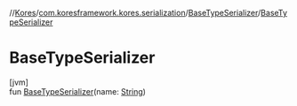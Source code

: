 //[Kores](../../../index.md)/[com.koresframework.kores.serialization](../index.md)/[BaseTypeSerializer](index.md)/[BaseTypeSerializer](-base-type-serializer.md)

# BaseTypeSerializer

[jvm]\
fun [BaseTypeSerializer](-base-type-serializer.md)(name: [String](https://kotlinlang.org/api/latest/jvm/stdlib/kotlin/-string/index.html))
